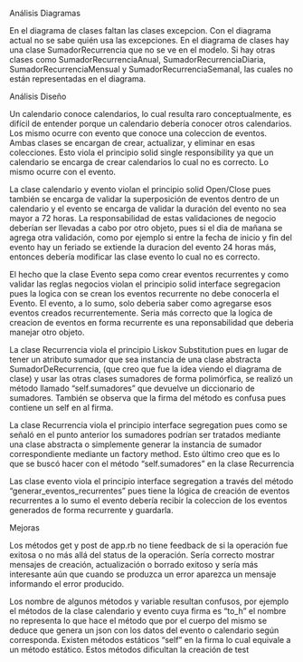 Análisis Diagramas
 
En el diagrama de clases faltan las clases excepcion. Con el diagrama actual no se sabe quién usa las excepciones. 
En el diagrama de clases hay una clase SumadorRecurrencia que no se ve en el modelo. Si hay otras clases como SumadorRecurrenciaAnual, SumadorRecurrenciaDiaria, SumadorRecurrenciaMensual y SumadorRecurrenciaSemanal, las cuales no están representadas en el diagrama. 
 
Análisis Diseño
 
Un calendario conoce calendarios, lo cual resulta raro conceptualmente, es difícil de entender porque un calendario debería conocer otros calendarios. Los mismo ocurre con evento que conoce una coleccion de eventos. Ambas clases se encargan de crear, actualizar, y eliminar en esas colecciones. 
Esto viola el principio solid single responsibility ya que un calendario se encarga de crear calendarios lo cual no es correcto. Lo mismo ocurre con el evento.
 
La clase calendario y evento violan el principio solid Open/Close pues también se encarga de validar la superposición de eventos dentro de un calendario y el evento se encarga de validar la duración del evento no sea mayor a 72 horas. La responsabilidad de estas validaciones de negocio deberían ser llevadas a cabo por otro objeto, pues si el dia de mañana se agrega otra validación, como por ejemplo si entre la fecha de inicio y fin del evento hay un feriado se extiende la duracion del evento 24 horas más, entonces debería modificar las clase evento lo cual no es correcto.

El hecho que la clase Evento sepa como crear eventos recurrentes y como validar las reglas negocios violan el principio solid interface segregacion pues la logica con se crean los eventos recurrente no debe conocerla el Evento. El evento, a lo sumo, solo deberia saber como agregarse esos eventos creados recurrentemente. Seria más correcto que la logica de creacion de eventos en forma recurrente es una reponsabilidad que deberia manejar otro objeto.
 
La clase Recurrencia viola el principio Liskov Substitution pues en lugar de tener un atributo sumador que sea instancia de una clase abstracta SumadorDeRecurrencia, (que creo que fue la idea viendo el diagrama de clase) y usar las otras clases sumadores de forma polimórfica, se realizó un método llamado “self.sumadores” que devuelve un diccionario de sumadores. También se observa que la firma del método es confusa pues contiene un self en al firma.
 
La clase Recurrencia viola el principio interface segregation pues como se señaló en el punto anterior los sumadores podrían ser tratados mediante una clase abstracta o simplemente generar la instancia de sumador correspondiente mediante un factory method. Esto último creo que es lo que se buscó hacer con el método “self.sumadores” en la clase Recurrencia
 
Las clase evento viola el principio interface segregation a través del método “generar_eventos_recurrentes” pues tiene la lógica de creación de eventos recurrentes a lo sumo el evento debería recibir la coleccion de los eventos generados de forma recurrente y guardarla.
 
Mejoras

Los métodos get y post de app.rb no tiene feedback de si la operación fue exitosa o no más allá del status de la operación. Sería correcto mostrar mensajes de creación, actualización o borrado exitoso y sería más interesante aún que cuando se produzca un error aparezca un mensaje informando el error producido.
 
Los nombre de algunos métodos y variable resultan confusos, por ejemplo el métodos de la clase calendario y evento cuya firma es “to_h” el nombre no representa lo que hace el método que por el cuerpo del mismo se deduce que genera un json con los datos del evento o calendario según corresponda. 
Existen métodos estáticos “self” en la firma lo cual equivale a un método estático. Estos métodos dificultan la creación de test
